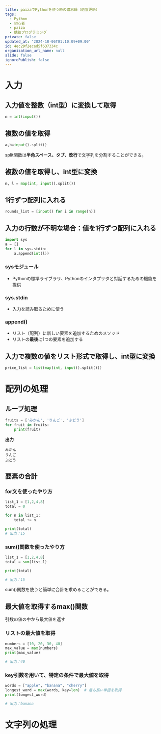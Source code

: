 ```yaml
---
title: paizaでPythonを使う時の備忘録（適宜更新）
tags:
  - Python
  - 初心者
  - paiza
  - 競技プログラミング
private: false
updated_at: '2024-10-06T01:10:09+09:00'
id: 4ec29f2ecad5f637334c
organization_url_name: null
slide: false
ignorePublish: false
---
```

# 入力
## 入力値を整数（int型）に変換して取得
```python
n = int(input())
```
## 複数の値を取得
```python
a,b=input().split()
```
split関数は**半角スペース、タブ、改行**で文字列を分割することができる。
## 複数の値を取得し、int型に変換
```python
n, l = map(int, input().split())
```
## 1行ずつ配列に入れる
```python
rounds_list = [input() for i in range(n)]
```
## 入力の行数が不明な場合：値を1行ずつ配列に入れる
```python
import sys
a = []
for l in sys.stdin:
    a.append(int(l))
```
### sysモジュール
- Pythonの標準ライブラリ、Pythonのインタプリタと対話するための機能を提供
### sys.stdin
- 入力を読み取るために使う
### append()
- リスト（配列）に新しい要素を追加するためのメソッド
- リストの**最後**に1つの要素を追加する
## 入力で複数の値をリスト形式で取得し、int型に変換
```python
price_list = list(map(int, input().split()))
```
# 配列の処理
## ループ処理
```python
fruits = ['みかん', 'りんご', 'ぶどう']
for fruit in fruits:
    print(fruit) 
```
**出力**
```
みかん
りんご
ぶどう
```
## 要素の合計
### for文を使ったやり方
```python
list_1 = [1,2,4,8]
total = 0

for n in list_1:
    total += n

print(total) 
# 出力：15
```
### sum()関数を使ったやり方
```python
list_1 = [1,2,4,8]
total = sum(list_1)

print(total)

# 出力：15
```
sum()関数を使うと簡単に合計を求めることができる。
## 最大値を取得するmax()関数
引数の値の中から最大値を返す
### リストの最大値を取得
```python
numbers = [10, 20, 30, 40]
max_value = max(numbers)
print(max_value)

# 出力：40
```
### key引数を用いて、特定の条件で最大値を取得
```python
words = ["apple", "banana", "cherry"]
longest_word = max(words, key=len)  # 最も長い単語を取得
print(longest_word)

# 出力：banana
```
# 文字列の処理
